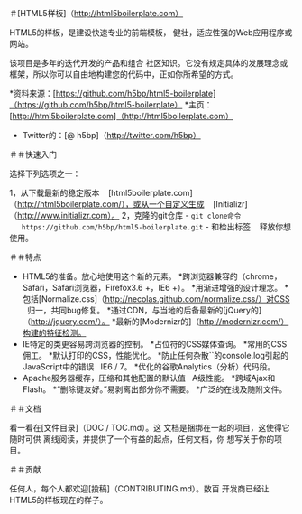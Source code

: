 ＃[HTML5样板]（http://html5boilerplate.com）

HTML5的样板，是建设快速专业的前端模板，
健壮，适应性强的Web应用程序或网站。

该项目是多年的迭代开发的产品和组合
社区知识。它没有规定具体的发展理念或
框架，所以你可以自由地构建您的代码中，正如你所希望的方式。

*资料来源：[https://github.com/h5bp/html5-boilerplate]（https://github.com/h5bp/html5-boilerplate）
*主页：[http://html5boilerplate.com]（http://html5boilerplate.com）
* Twitter的：[@ h5bp]（http://twitter.com/h5bp）


＃＃快速入门

选择下列选项之一：

1，从下载最新的稳定版本
   [html5boilerplate.com]（http://html5boilerplate.com/），或从一个自定义生成
   [Initializr]（http://www.initializr.com）。
2，克隆的git仓库 - `git clone命令
   https://github.com/h5bp/html5-boilerplate.git` - 和检出标签
   释放你想使用。


＃＃特点

* HTML5的准备。放心地使用这个新的元素。
*跨浏览器兼容的（chrome，Safari，Safari浏览器，Firefox3.6 +，IE6 +）。
*用渐进增强的设计理念。
*包括[Normalize.css]（http://necolas.github.com/normalize.css/）对CSS
  归一，共同bug修复。
*通过CDN，与当地的后备最新的[jQuery的]（http://jquery.com/）。
*最新的[Modernizr的]（http://modernizr.com/）构建的特征检测。
* IE特定的类更容易跨浏览器的控制。
*占位符的CSS媒体查询。
*常用的CSS佣工。
*默认打印的CSS，性能优化。
*防止任何杂散``的console.log引起的JavaScript中的错误
  IE6 / 7。
*优化的谷歌Analytics（分析）代码段。
* Apache服务器缓存，压缩和其他配置的默认值
  A级性能。
*跨域Ajax和Flash。
*“删除键友好。”易剥离出部分你不需要。
*广泛的在线及随附文件。


＃＃文档

看一看在[文件目录]（DOC / TOC.md）。这
文档是捆绑在一起的项目，这使得它随时可供
离线阅读，并提供了一​​个有益的起点，任何文档，你
想写关于你的项目。


＃＃贡献

任何人，每个人都欢迎[投稿]（CONTRIBUTING.md）。数百
开发商已经让HTML5的样板现在的样子。